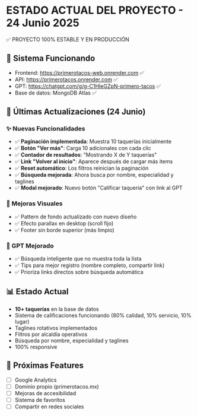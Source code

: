 # ESTADO ACTUAL DEL PROYECTO - 24 Junio 2025

✅ PROYECTO 100% ESTABLE Y EN PRODUCCIÓN

## 🚀 Sistema Funcionando
- Frontend: https://primerotacos-web.onrender.com ✅
- API: https://primerotacos.onrender.com ✅
- GPT: https://chatgpt.com/g/g-C1HIeGZpN-primero-tacos ✅
- Base de datos: MongoDB Atlas ✅

## 🎯 Últimas Actualizaciones (24 Junio)

### ✨ Nuevas Funcionalidades
- ✅ **Paginación implementada**: Muestra 10 taquerías inicialmente
- ✅ **Botón "Ver más"**: Carga 10 adicionales con cada clic
- ✅ **Contador de resultados**: "Mostrando X de Y taquerías"
- ✅ **Link "Volver al inicio"**: Aparece después de cargar más items
- ✅ **Reset automático**: Los filtros reinician la paginación
- ✅ **Búsqueda mejorada**: Ahora busca por nombre, especialidad y taglines
- ✅ **Modal mejorado**: Nuevo botón "Calificar taquería" con link al GPT

### 🎨 Mejoras Visuales
- ✅ Pattern de fondo actualizado con nuevo diseño
- ✅ Efecto parallax en desktop (scroll fijo)
- ✅ Footer sin borde superior (más limpio)

### 🤖 GPT Mejorado
- ✅ Búsqueda inteligente que no muestra toda la lista
- ✅ Tips para mejor registro (nombre completo, compartir link)
- ✅ Prioriza links directos sobre búsqueda automática

## 📊 Estado Actual
- **10+ taquerías** en la base de datos
- Sistema de calificaciones funcionando (80% calidad, 10% servicio, 10% lugar)
- Taglines rotativos implementados
- Filtros por alcaldía operativos
- Búsqueda por nombre, especialidad y taglines
- 100% responsive

## 🔄 Próximas Features
- [ ] Google Analytics
- [ ] Dominio propio (primerotacos.mx)
- [ ] Mejoras de accesibilidad
- [ ] Sistema de favoritos
- [ ] Compartir en redes sociales